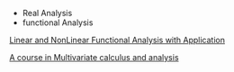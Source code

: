 * Real Analysis 
* functional Analysis


[Linear and NonLinear Functional Analysis with Application](https://www.amazon.com/Linear-Nonlinear-Functional-Analysis-Applications/dp/1611972582/ref=sr_1_1?keywords=linear+and+nonlinear+functional+analysis+with+application&qid=1561123467&s=gateway&sr=8-1)

[A course in Multivariate calculus and analysis](https://www.amazon.com/dp/1441916202/ref=rdr_ext_sb_ti_hist_2)
